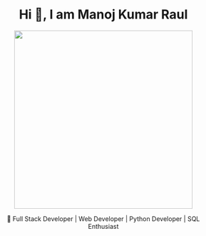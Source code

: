 <h1 align="center">Hi 👋, I am Manoj Kumar Raul</h1>
<p align="center">
  <img src="https://cdn.dribble.com/users/1162077/screenshots/3848914/programmer.gif" width="400"/>
</p>
<p align="center">
  🚀 Full Stack Developer | Web Developer | Python Developer | SQL Enthusiast
</p>
